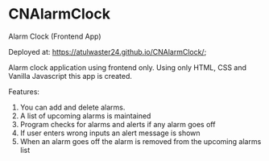 # CNAlarmClock
Alarm Clock (Frontend App)

Deployed at:  https://atulwaster24.github.io/CNAlarmClock/;

Alarm clock application using frontend only.
Using only HTML, CSS and Vanilla Javascript this app is created.

Features: 
1. You can add and delete alarms.
2. A list of upcoming alarms is maintained
3. Program checks for alarms and alerts if any alarm goes off
4. If user enters wrong inputs an alert message is shown
5. When an alarm goes off the alarm is removed from the upcoming alarms list

